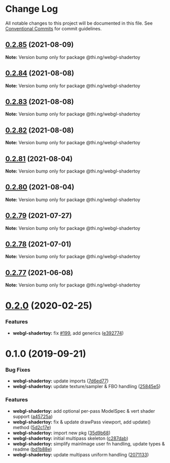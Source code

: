# Change Log

All notable changes to this project will be documented in this file.
See [Conventional Commits](https://conventionalcommits.org) for commit guidelines.

## [0.2.85](https://github.com/thi-ng/umbrella/compare/@thi.ng/webgl-shadertoy@0.2.84...@thi.ng/webgl-shadertoy@0.2.85) (2021-08-09)

**Note:** Version bump only for package @thi.ng/webgl-shadertoy





## [0.2.84](https://github.com/thi-ng/umbrella/compare/@thi.ng/webgl-shadertoy@0.2.83...@thi.ng/webgl-shadertoy@0.2.84) (2021-08-08)

**Note:** Version bump only for package @thi.ng/webgl-shadertoy





## [0.2.83](https://github.com/thi-ng/umbrella/compare/@thi.ng/webgl-shadertoy@0.2.82...@thi.ng/webgl-shadertoy@0.2.83) (2021-08-08)

**Note:** Version bump only for package @thi.ng/webgl-shadertoy





## [0.2.82](https://github.com/thi-ng/umbrella/compare/@thi.ng/webgl-shadertoy@0.2.81...@thi.ng/webgl-shadertoy@0.2.82) (2021-08-08)

**Note:** Version bump only for package @thi.ng/webgl-shadertoy





## [0.2.81](https://github.com/thi-ng/umbrella/compare/@thi.ng/webgl-shadertoy@0.2.80...@thi.ng/webgl-shadertoy@0.2.81) (2021-08-04)

**Note:** Version bump only for package @thi.ng/webgl-shadertoy





## [0.2.80](https://github.com/thi-ng/umbrella/compare/@thi.ng/webgl-shadertoy@0.2.79...@thi.ng/webgl-shadertoy@0.2.80) (2021-08-04)

**Note:** Version bump only for package @thi.ng/webgl-shadertoy





## [0.2.79](https://github.com/thi-ng/umbrella/compare/@thi.ng/webgl-shadertoy@0.2.78...@thi.ng/webgl-shadertoy@0.2.79) (2021-07-27)

**Note:** Version bump only for package @thi.ng/webgl-shadertoy





## [0.2.78](https://github.com/thi-ng/umbrella/compare/@thi.ng/webgl-shadertoy@0.2.77...@thi.ng/webgl-shadertoy@0.2.78) (2021-07-01)

**Note:** Version bump only for package @thi.ng/webgl-shadertoy





## [0.2.77](https://github.com/thi-ng/umbrella/compare/@thi.ng/webgl-shadertoy@0.2.76...@thi.ng/webgl-shadertoy@0.2.77) (2021-06-08)

**Note:** Version bump only for package @thi.ng/webgl-shadertoy





# [0.2.0](https://github.com/thi-ng/umbrella/compare/@thi.ng/webgl-shadertoy@0.1.4...@thi.ng/webgl-shadertoy@0.2.0) (2020-02-25)


### Features

* **webgl-shadertoy:** fix [#199](https://github.com/thi-ng/umbrella/issues/199), add generics ([e392774](https://github.com/thi-ng/umbrella/commit/e392774945e4d29f145dba2fd17f99919b2c5fd5))





# 0.1.0 (2019-09-21)

### Bug Fixes

* **webgl-shadertoy:** update imports ([7d6ed77](https://github.com/thi-ng/umbrella/commit/7d6ed77))
* **webgl-shadertoy:** update texture/sampler & FBO handling ([25845e5](https://github.com/thi-ng/umbrella/commit/25845e5))

### Features

* **webgl-shadertoy:** add optional per-pass ModelSpec & vert shader support ([a45725a](https://github.com/thi-ng/umbrella/commit/a45725a))
* **webgl-shadertoy:** fix & update drawPass viewport, add update() method ([5d2c17e](https://github.com/thi-ng/umbrella/commit/5d2c17e))
* **webgl-shadertoy:** import new pkg ([35d9b68](https://github.com/thi-ng/umbrella/commit/35d9b68))
* **webgl-shadertoy:** initial multipass skeleton ([c287dab](https://github.com/thi-ng/umbrella/commit/c287dab))
* **webgl-shadertoy:** simplify mainImage user fn handling, update types & readme ([bd1b88e](https://github.com/thi-ng/umbrella/commit/bd1b88e))
* **webgl-shadertoy:** update multipass uniform handling ([2071133](https://github.com/thi-ng/umbrella/commit/2071133))
